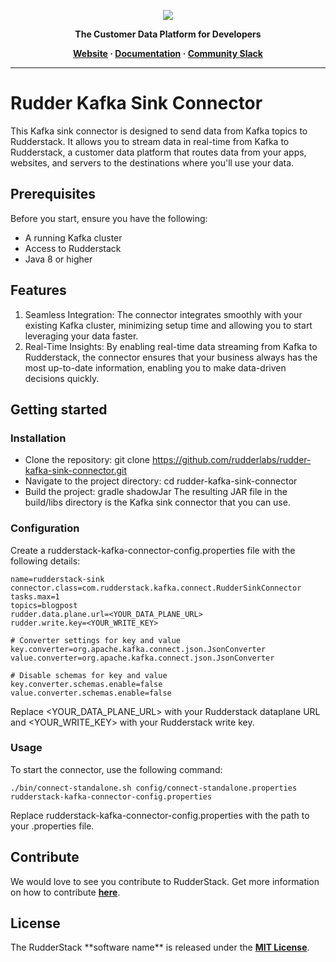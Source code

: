 <p align="center">
  <a href="https://rudderstack.com/">
    <img src="https://user-images.githubusercontent.com/59817155/121357083-1c571300-c94f-11eb-8cc7-ce6df13855c9.png">
  </a>
</p>

<p align="center"><b>The Customer Data Platform for Developers</b></p>

<p align="center">
  <b>
    <a href="https://rudderstack.com">Website</a>
    ·
    <a href="">Documentation</a>
    ·
    <a href="https://rudderstack.com/join-rudderstack-slack-community">Community Slack</a>
  </b>
</p>

---

# Rudder Kafka Sink Connector

This Kafka sink connector is designed to send data from Kafka topics to Rudderstack. It allows you to stream data in real-time from Kafka to Rudderstack, a customer data platform that routes data from your apps, websites, and servers to the destinations where you'll use your data.

## Prerequisites

Before you start, ensure you have the following:

* A running Kafka cluster
* Access to Rudderstack
* Java 8 or higher

## Features
1. Seamless Integration: The connector integrates smoothly with your existing Kafka cluster, minimizing setup time and allowing you to start leveraging your data faster.
1. Real-Time Insights: By enabling real-time data streaming from Kafka to Rudderstack, the connector ensures that your business always has the most up-to-date information, enabling you to make data-driven decisions quickly.

## Getting started
### Installation

* Clone the repository: git clone https://github.com/rudderlabs/rudder-kafka-sink-connector.git
* Navigate to the project directory: cd rudder-kafka-sink-connector
* Build the project: gradle shadowJar
The resulting JAR file in the build/libs directory is the Kafka sink connector that you can use.
### Configuration
Create a rudderstack-kafka-connector-config.properties file with the following details:
```
name=rudderstack-sink
connector.class=com.rudderstack.kafka.connect.RudderSinkConnector
tasks.max=1
topics=blogpost
rudder.data.plane.url=<YOUR_DATA_PLANE_URL>
rudder.write.key=<YOUR_WRITE_KEY>

# Converter settings for key and value
key.converter=org.apache.kafka.connect.json.JsonConverter
value.converter=org.apache.kafka.connect.json.JsonConverter

# Disable schemas for key and value
key.converter.schemas.enable=false
value.converter.schemas.enable=false
```
Replace <YOUR_DATA_PLANE_URL> with your Rudderstack dataplane URL and <YOUR_WRITE_KEY> with your Rudderstack write key.

### Usage
To start the connector, use the following command:

`./bin/connect-standalone.sh config/connect-standalone.properties rudderstack-kafka-connector-config.properties`

Replace rudderstack-kafka-connector-config.properties with the path to your .properties file.

## Contribute

We would love to see you contribute to RudderStack. Get more information on how to contribute [**here**](CONTRIBUTING.md).

## License

The RudderStack \*\*software name\*\* is released under the [**MIT License**](https://opensource.org/licenses/MIT).
